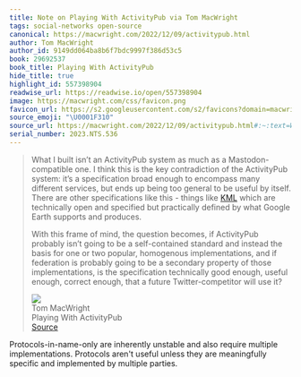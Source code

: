 ```yaml
---
title: Note on Playing With ActivityPub via Tom MacWright
tags: social-networks open-source
canonical: https://macwright.com/2022/12/09/activitypub.html
author: Tom MacWright
author_id: 9149dd064ba8b6f7bdc9997f386d53c5
book: 29692537
book_title: Playing With ActivityPub
hide_title: true
highlight_id: 557398904
readwise_url: https://readwise.io/open/557398904
image: https://macwright.com/css/favicon.png
favicon_url: https://s2.googleusercontent.com/s2/favicons?domain=macwright.com
source_emoji: "\U0001F310"
source_url: https://macwright.com/2022/12/09/activitypub.html#:~:text=What%20I%20built,will%20use%20it%3F
serial_number: 2023.NTS.536
---
```

> What I built isn’t an ActivityPub system as much as a Mastodon-compatible one. I think this is the key contradiction of the ActivityPub system: it’s a specification broad enough to encompass many different services, but ends up being too general to be useful by itself. There are other specifications like this - things like [KML](https://developers.google.com/kml/documentation/kml_tut) which are technically open and specified but practically defined by what Google Earth supports and produces.
> 
> With this frame of mind, the question becomes, if ActivityPub probably isn’t going to be a self-contained standard and instead the basis for one or two popular, homogenous implementations, and if federation is probably going to be a secondary property of those implementations, is the specification technically good enough, useful enough, correct enough, that a future Twitter-competitor will use it?
> <div class="quoteback-footer"><div class="quoteback-avatar"><img class="mini-favicon" src="https://s2.googleusercontent.com/s2/favicons?domain=macwright.com"></div><div class="quoteback-metadata"><div class="metadata-inner"><span style="display:none">FROM:</span><div aria-label="Tom MacWright" class="quoteback-author"> Tom MacWright</div><div aria-label="Playing With ActivityPub" class="quoteback-title"> Playing With ActivityPub</div></div></div><div class="quoteback-backlink"><a target="_blank" aria-label="go to the full text of this quotation" rel="noopener" href="https://macwright.com/2022/12/09/activitypub.html#:~:text=What%20I%20built,will%20use%20it%3F" class="quoteback-arrow"> Source</a></div></div>

Protocols-in-name-only are inherently unstable and also require multiple implementations. Protocols aren't useful unless they are meaningfully specific and implemented by multiple parties.